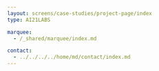 ```yaml
---
layout: screens/case-studies/project-page/index
type: AI21LABS

marquee:
  - /_shared/marquee/index.md

contact:
  - ../../../../home/md/contact/index.md
---
```

